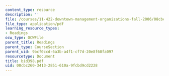 ```yaml
---
content_type: resource
description: ''
file: /courses/11-422-downtown-management-organizations-fall-2006/08cbc26034132851610a9fcbd9cd2228_bid398.pdf
file_type: application/pdf
learning_resource_types:
- Readings
ocw_type: OCWFile
parent_title: Readings
parent_type: CourseSection
parent_uid: 9bcf0ccd-6a3b-a4f1-cf7d-20e8f60fa097
resourcetype: Document
title: bid398.pdf
uid: 08cbc260-3413-2851-610a-9fcbd9cd2228
---
```

